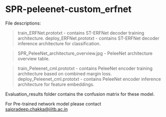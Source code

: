 # SPR-peleenet-custom_erfnet

File descriptions:

> train_ERFNet.prototxt - contains ST-ERFNet decoder training architecture.
> deploy_ERFNet.prototxt - contains ST-ERFNet decoder inference architecture for classification.

> SPR_PeleeNet_architecture_overview.jpg - PeleeNet architecture overview table.

> train_Peleenet_cml.prototxt - contains PeleeNet encoder training architecture based on combined margin loss.
> deploy_Peleenet_cml.prototxt - contains PeleeNet encoder inference architecture for feature embeddings.

Evaluation_results folder contains the confusion matrix for these model.

For Pre-trained network model please contact saipradeep.chakka@iiitb.ac.in

